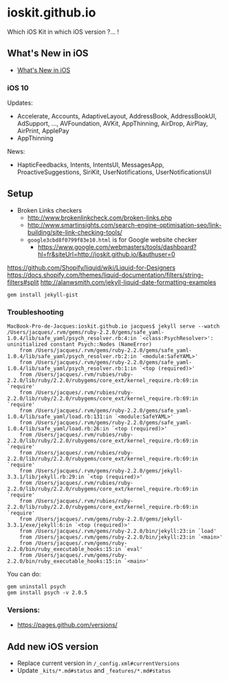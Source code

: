 # ioskit.github.io

Which iOS Kit in which iOS version ?... !

## What's New in iOS

- [What's New in iOS](https://developer.apple.com/library/content/releasenotes/General/WhatsNewIniOS/Articles/iOS10.html#//apple_ref/doc/uid/TP40017084-SW1)

### iOS 10

Updates:

- Accelerate, Accounts, AdaptiveLayout, AddressBook, AddressBookUI, AdSupport, ..., AVFoundation, AVKit, AppThinning, AirDrop, AirPlay, AirPrint, ApplePay
- AppThinning

News:

- HapticFeedbacks, Intents, IntentsUI, MessagesApp, ProactiveSuggestions, SiriKit, UserNotifications, UserNotificationsUI

## Setup

* Broken Links checkers
  * http://www.brokenlinkcheck.com/broken-links.php
  * http://www.smartinsights.com/search-engine-optimisation-seo/link-building/site-link-checking-tools/
  * `google3cbd8f0799f83e10.html` is for Google website checker
    * https://www.google.com/webmasters/tools/dashboard?hl=fr&siteUrl=http://ioskit.github.io/&authuser=0

https://github.com/Shopify/liquid/wiki/Liquid-for-Designers
https://docs.shopify.com/themes/liquid-documentation/filters/string-filters#split
http://alanwsmith.com/jekyll-liquid-date-formatting-examples

```
gem install jekyll-gist
```

### Troubleshooting

```
MacBook-Pro-de-Jacques:ioskit.github.io jacques$ jekyll serve --watch
/Users/jacques/.rvm/gems/ruby-2.2.0/gems/safe_yaml-1.0.4/lib/safe_yaml/psych_resolver.rb:4:in `<class:PsychResolver>': uninitialized constant Psych::Nodes (NameError)
	from /Users/jacques/.rvm/gems/ruby-2.2.0/gems/safe_yaml-1.0.4/lib/safe_yaml/psych_resolver.rb:2:in `<module:SafeYAML>'
	from /Users/jacques/.rvm/gems/ruby-2.2.0/gems/safe_yaml-1.0.4/lib/safe_yaml/psych_resolver.rb:1:in `<top (required)>'
	from /Users/jacques/.rvm/rubies/ruby-2.2.0/lib/ruby/2.2.0/rubygems/core_ext/kernel_require.rb:69:in `require'
	from /Users/jacques/.rvm/rubies/ruby-2.2.0/lib/ruby/2.2.0/rubygems/core_ext/kernel_require.rb:69:in `require'
	from /Users/jacques/.rvm/gems/ruby-2.2.0/gems/safe_yaml-1.0.4/lib/safe_yaml/load.rb:131:in `<module:SafeYAML>'
	from /Users/jacques/.rvm/gems/ruby-2.2.0/gems/safe_yaml-1.0.4/lib/safe_yaml/load.rb:26:in `<top (required)>'
	from /Users/jacques/.rvm/rubies/ruby-2.2.0/lib/ruby/2.2.0/rubygems/core_ext/kernel_require.rb:69:in `require'
	from /Users/jacques/.rvm/rubies/ruby-2.2.0/lib/ruby/2.2.0/rubygems/core_ext/kernel_require.rb:69:in `require'
	from /Users/jacques/.rvm/gems/ruby-2.2.0/gems/jekyll-3.3.1/lib/jekyll.rb:29:in `<top (required)>'
	from /Users/jacques/.rvm/rubies/ruby-2.2.0/lib/ruby/2.2.0/rubygems/core_ext/kernel_require.rb:69:in `require'
	from /Users/jacques/.rvm/rubies/ruby-2.2.0/lib/ruby/2.2.0/rubygems/core_ext/kernel_require.rb:69:in `require'
	from /Users/jacques/.rvm/gems/ruby-2.2.0/gems/jekyll-3.3.1/exe/jekyll:6:in `<top (required)>'
	from /Users/jacques/.rvm/gems/ruby-2.2.0/bin/jekyll:23:in `load'
	from /Users/jacques/.rvm/gems/ruby-2.2.0/bin/jekyll:23:in `<main>'
	from /Users/jacques/.rvm/gems/ruby-2.2.0/bin/ruby_executable_hooks:15:in `eval'
	from /Users/jacques/.rvm/gems/ruby-2.2.0/bin/ruby_executable_hooks:15:in `<main>'
```

You can do:

```
gem uninstall psych
gem install psych -v 2.0.5
```

### Versions:

- https://pages.github.com/versions/


## Add new iOS version

* Replace current version in `/_config.xml#currentVersions`
* Update `_kits/*.md#status` and `_features/*.md#status`